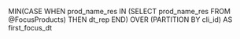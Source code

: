 MIN(CASE WHEN prod_name_res IN (SELECT prod_name_res FROM @FocusProducts)
         THEN dt_rep END) OVER (PARTITION BY cli_id)  AS first_focus_dt
